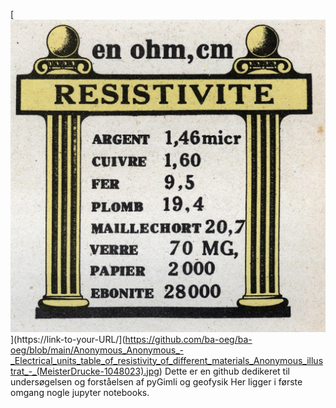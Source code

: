 
[<img src="Anonymous_Anonymous_-_Electrical_units_table_of_resistivity_of_different_materials_Anonymous_illustrat_-_(MeisterDrucke-1048023).jpg">](https://link-to-your-URL/](https://github.com/ba-oeg/ba-oeg/blob/main/Anonymous_Anonymous_-_Electrical_units_table_of_resistivity_of_different_materials_Anonymous_illustrat_-_(MeisterDrucke-1048023).jpg)
Dette er en github dedikeret til undersøgelsen og forståelsen af pyGimli og geofysik
Her ligger i første omgang nogle jupyter notebooks.
